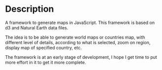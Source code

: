 # Description
A framework to generate maps in JavaScript. This framework is based on d3 and Natural Earth data files.

The idea is to be able to generate world maps or countries map, with different level of details, according to what is selected, zoom on region, display map of specified country, etc.

The framework is at an early stage of development, I hope I get time to put more effort in it to get it more complete.